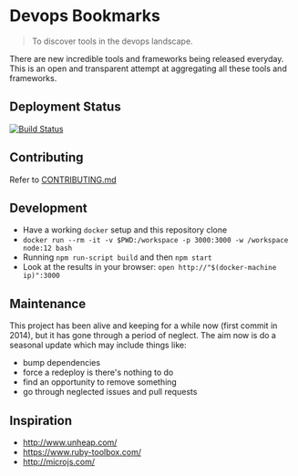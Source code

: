 # Devops Bookmarks

> To discover tools in the devops landscape.

There are new incredible tools and frameworks being released everyday.
This is an open and transparent attempt at aggregating all these tools
and frameworks.

## Deployment Status

[![Build Status][build_image]][build_page]


[build_image]: https://travis-ci.org/devopsbookmarks/devopsbookmarks.com.svg?branch=master
[build_page]: https://travis-ci.org/github/devopsbookmarks/devopsbookmarks.com

## Contributing

Refer to [CONTRIBUTING.md][contributing_url]

[contributing_url]: https://github.com/devopsbookmarks/devopsbookmarks.com/blob/master/CONTRIBUTING.md

## Development

* Have a working `docker` setup and this repository clone
* `docker run --rm -it -v $PWD:/workspace -p 3000:3000 -w /workspace node:12 bash`
* Running `npm run-script build` and then `npm start`
* Look at the results in your browser: `open http://"$(docker-machine ip)":3000`

## Maintenance

This project has been alive and keeping for a while now (first commit in 2014), but it has gone
through a period of neglect. The aim now is do a seasonal update which may include things like:

* bump dependencies
* force a redeploy is there's nothing to do
* find an opportunity to remove something
* go through neglected issues and pull requests

## Inspiration

* http://www.unheap.com/
* https://www.ruby-toolbox.com/
* http://microjs.com/
